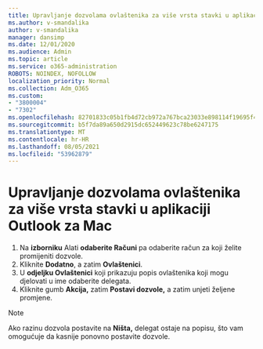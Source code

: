 ```yaml
---
title: Upravljanje dozvolama ovlaštenika za više vrsta stavki u aplikaciji Outlook za Mac
ms.author: v-smandalika
author: v-smandalika
manager: dansimp
ms.date: 12/01/2020
ms.audience: Admin
ms.topic: article
ms.service: o365-administration
ROBOTS: NOINDEX, NOFOLLOW
localization_priority: Normal
ms.collection: Adm_O365
ms.custom:
- "3800004"
- "7302"
ms.openlocfilehash: 82701833c05b1fb4d72cb972a767bca23033e898114f19695f42a116239c2221
ms.sourcegitcommit: b5f7da89a650d2915dc652449623c78be6247175
ms.translationtype: MT
ms.contentlocale: hr-HR
ms.lasthandoff: 08/05/2021
ms.locfileid: "53962879"
---
```

# <a name="manage-delegate-permissions-for-multiple-item-types-in-outlook-for-mac"></a>Upravljanje dozvolama ovlaštenika za više vrsta stavki u aplikaciji Outlook za Mac

1. Na **izborniku** Alati **odaberite Računi** pa odaberite račun za koji želite promijeniti dozvole.
2. Kliknite **Dodatno**, a zatim **Ovlaštenici**.
3. U **odjeljku Ovlaštenici** koji prikazuju popis ovlaštenika koji mogu djelovati u ime odaberite delegata.
4. Kliknite gumb **Akcija,** zatim **Postavi dozvole,** a zatim unjeti željene promjene.

> [!NOTE]
> Ako razinu dozvola postavite na **Ništa,** delegat ostaje na popisu, što vam omogućuje da kasnije ponovno postavite dozvole.
